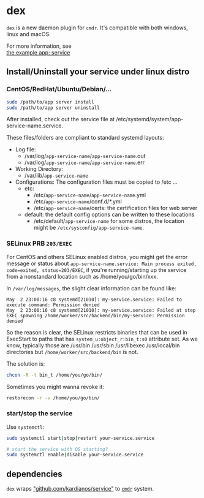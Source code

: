 # dex

`dex` is a new daemon plugin for `cmdr`. It's compatible with both windows, linux and macOS.

For more information, see  
[the example app: service](https://github.com/hedzr/cmdr-examples/tree/master/examples/service)




## Install/Uninstall your service under linux distro

### CentOS/RedHat/Ubuntu/Debian/...

```bash
sudo /path/to/app server install
sudo /path/to/app server uninstall
```

After installed, check out the service file at /etc/systemd/system/app-service-name.service.

These files/folders are compliant to standard systemd layouts:

- Log file:
  - /var/log/`app-service-name`/`app-service-name`.out
  - /var/log/`app-service-name`/`app-service-name`.err
- Working Directory:
  - /var/lib/`app-service-name`
- Configurations:
  The configuration files must be copied to /etc ...
  - etc:
	- /etc/`app-service-name`/`app-service-name`.yml
	- /etc/`app-service-name`/conf.d/*.yml
	- /etc/`app-service-name`/certs: the certification files for web server
  - default:
	the default config options can be written to these locations
	- /etc/default/`app-service-name`
	for some distros, the location might be `/etc/sysconfig/app-service-name`.

### SELinux PRB `203/EXEC`

For CentOS and others SELinux enabled distros, you might get the error message or status about `app-service-name.service: Main process exited, code=exited, status=203/EXEC`, if you're running/starting up the service from a nonstandard location such as /home/you/go/bin/xxx.

In `/var/log/messages`, the slight clear information can be found like:

```
May  2 23:00:16 c8 systemd[21010]: my-service.service: Failed to execute command: Permission denied
May  2 23:00:16 c8 systemd[21010]: ny-service.service: Failed at step EXEC spawning /home/worker/src/backend/bin/my-service: Permission denied
```

So the reason is clear, the SELinux restricts binaries that can be used in ExecStart to paths that has `system_u:object_r:bin_t:s0` attribute set. As we know, typically those are /usr/bin /usr/sbin /usr/libexec /usr/local/bin directories but `/home/worker/src/backend/bin` is not.

The solution is:

```bash
chcon -R -t bin_t /home/you/go/bin/
```

Sometimes you might wanna revoke it:

```bash
restorecon -r -v /home/you/go/bin/
```

> 
> 


### start/stop the service

Use `systemctl`:

```bash
sudo systemctl start|stop|restart your-service.service

# start the service with OS starting?
sudo systemctl enable|disable your-service.service
```

## dependencies

`dex` wraps ["github.com/kardianos/service"](https://github.com/kardianos/service) to [`cmdr`](https://github/com/hedzr/cmdr) system.




